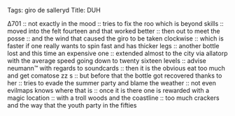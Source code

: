 Tags: giro de salleryd
Title: DUH
  
∆701 :: not exactly in the mood :: tries to fix the roo which is beyond skills :: moved into the felt fourteen and that worked better :: then out to meet the posse :: and the wind that caused the giro to be taken clockwise :: which is faster if one really wants to spin fast and has thicker legs :: another bottle lost and this time an expensive one :: extended almost to the city via allatorp with the average speed going down to twenty sixteen levels :: advise neumann™ with regards to soundcards :: then it is the obvious eat too much and get comatose zz s :: but before that the bottle got recovered thanks to her :: tries to evade the summer party and blame the weather :: not even evilmaps knows where that is :: once it is there one is rewarded with a magic location :: with a troll woods and the coastline :: too much crackers and the way that the youth party in the fifties  
